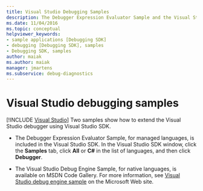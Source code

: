 ```yaml
---
title: Visual Studio Debugging Samples
description: The Debugger Expression Evaluator Sample and the Visual Studio Debug Engine Sample show how to extend the Visual Studio debugger using the Visual Studio SDK.
ms.date: 11/04/2016
ms.topic: conceptual
helpviewer_keywords:
- sample applications [Debugging SDK]
- debugging [Debugging SDK], samples
- Debugging SDK, samples
author: maiak
ms.author: maiak
manager: jmartens
ms.subservice: debug-diagnostics
---
```

# Visual Studio debugging samples

 [!INCLUDE [Visual Studio](~/includes/applies-to-version/vs-windows-only.md)]
Two samples show how to extend the Visual Studio debugger using Visual Studio SDK.

- The Debugger Expression Evaluator Sample, for managed languages, is included in the Visual Studio SDK. In the Visual Studio SDK window, click the **Samples** tab, click **All** or **C#** in the list of languages, and then click **Debugger**.

- The Visual Studio Debug Engine Sample, for native languages, is available on MSDN Code Gallery. For more information, see [Visual Studio debug engine sample](https://code.msdn.microsoft.com/Visual-Studio-Debug-Engine-c2e21c0e) on the Microsoft Web site.
